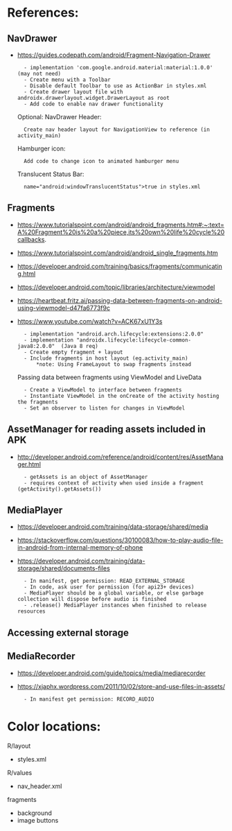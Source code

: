 # References:

## NavDrawer 
- https://guides.codepath.com/android/Fragment-Navigation-Drawer
    
        - implementation 'com.google.android.material:material:1.0.0'    (may not need)
        - Create menu with a Toolbar
        - Disable default Toolbar to use as ActionBar in styles.xml
        - Create drawer layout file with androidx.drawerlayout.widget.DrawerLayout as root
        - Add code to enable nav drawer functionality

    Optional:
        NavDrawer Header:
    
        Create nav header layout for NavigationView to reference (in activity_main)
        
    Hamburger icon:
    
        Add code to change icon to animated hamburger menu
        
    Translucent Status Bar: 

        name="android:windowTranslucentStatus">true in styles.xml
     

## Fragments 
- https://www.tutorialspoint.com/android/android_fragments.htm#:~:text=A%20Fragment%20is%20a%20piece,its%20own%20life%20cycle%20callbacks.
- https://www.tutorialspoint.com/android/android_single_fragments.htm
- https://developer.android.com/training/basics/fragments/communicating.html
- https://developer.android.com/topic/libraries/architecture/viewmodel
- https://heartbeat.fritz.ai/passing-data-between-fragments-on-android-using-viewmodel-d47fa6773f9c
- https://www.youtube.com/watch?v=ACK67xU1Y3s

        - implementation "android.arch.lifecycle:extensions:2.0.0"
        - implementation "androidx.lifecycle:lifecycle-common-java8:2.0.0"  (Java 8 req)
        - Create empty fragment + layout
        - Include fragments in host layout (eg.activity_main)
            *note: Using FrameLayout to swap fragments instead

    Passing data between fragments using ViewModel and LiveData

        - Create a ViewModel to interface between fragments
        - Instantiate ViewModel in the onCreate of the activity hosting the fragments
        - Set an observer to listen for changes in ViewModel


## AssetManager for reading assets included in APK
- http://developer.android.com/reference/android/content/res/AssetManager.html

        - getAssets is an object of AssetManager
        - requires context of activity when used inside a fragment (getActivity().getAssets())



## MediaPlayer
- https://developer.android.com/training/data-storage/shared/media
- https://stackoverflow.com/questions/30100083/how-to-play-audio-file-in-android-from-internal-memory-of-phone
- https://developer.android.com/training/data-storage/shared/documents-files

        - In manifest, get permission: READ_EXTERNAL_STORAGE
        - In code, ask user for permission (for api23+ devices)
        - MediaPlayer should be a global variable, or else garbage collection will dispose before audio is finished
        - .release() MediaPlayer instances when finished to release resources


## Accessing external storage

## MediaRecorder
- https://developer.android.com/guide/topics/media/mediarecorder
- https://xjaphx.wordpress.com/2011/10/02/store-and-use-files-in-assets/

        - In manifest get permission: RECORD_AUDIO

# Color locations:
R/layout
- styles.xml

R/values
- nav_header.xml

fragments
- background
- image buttons
